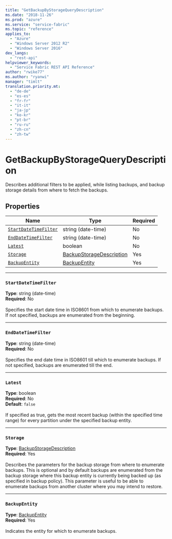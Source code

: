 ```yaml
---
title: "GetBackupByStorageQueryDescription"
ms.date: "2018-11-26"
ms.prod: "azure"
ms.service: "service-fabric"
ms.topic: "reference"
applies_to: 
  - "Azure"
  - "Windows Server 2012 R2"
  - "Windows Server 2016"
dev_langs: 
  - "rest-api"
helpviewer_keywords: 
  - "Service Fabric REST API Reference"
author: "rwike77"
ms.author: "ryanwi"
manager: "timlt"
translation.priority.mt: 
  - "de-de"
  - "es-es"
  - "fr-fr"
  - "it-it"
  - "ja-jp"
  - "ko-kr"
  - "pt-br"
  - "ru-ru"
  - "zh-cn"
  - "zh-tw"
---
```

# GetBackupByStorageQueryDescription

Describes additional filters to be applied, while listing backups, and backup storage details from where to fetch the backups.

## Properties
| Name | Type | Required |
| --- | --- | --- |
| [`StartDateTimeFilter`](#startdatetimefilter) | string (date-time) | No |
| [`EndDateTimeFilter`](#enddatetimefilter) | string (date-time) | No |
| [`Latest`](#latest) | boolean | No |
| [`Storage`](#storage) | [BackupStorageDescription](sfclient-v64-model-backupstoragedescription.md) | Yes |
| [`BackupEntity`](#backupentity) | [BackupEntity](sfclient-v64-model-backupentity.md) | Yes |

____
### `StartDateTimeFilter`
__Type__: string (date-time) <br/>
__Required__: No<br/>
<br/>
Specifies the start date time in ISO8601 from which to enumerate backups. If not specified, backups are enumerated from the beginning.

____
### `EndDateTimeFilter`
__Type__: string (date-time) <br/>
__Required__: No<br/>
<br/>
Specifies the end date time in ISO8601 till which to enumerate backups. If not specified, backups are enumerated till the end.

____
### `Latest`
__Type__: boolean <br/>
__Required__: No<br/>
__Default__: `false` <br/>
<br/>
If specified as true, gets the most recent backup (within the specified time range) for every partition under the specified backup entity.

____
### `Storage`
__Type__: [BackupStorageDescription](sfclient-v64-model-backupstoragedescription.md) <br/>
__Required__: Yes<br/>
<br/>
Describes the parameters for the backup storage from where to enumerate backups. This is optional and by default backups are enumerated from the backup storage where this backup entity is currently being backed up (as specified in backup policy). This parameter is useful to be able to enumerate backups from another cluster where you may intend to restore.

____
### `BackupEntity`
__Type__: [BackupEntity](sfclient-v64-model-backupentity.md) <br/>
__Required__: Yes<br/>
<br/>
Indicates the entity for which to enumerate backups.
